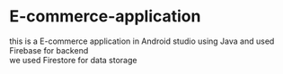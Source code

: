 # E-commerce-application
this is a E-commerce application in Android studio using Java and used Firebase for backend  
we used Firestore for data storage 
